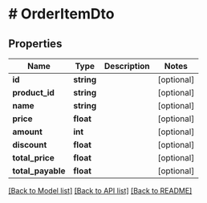 # # OrderItemDto

## Properties

Name | Type | Description | Notes
------------ | ------------- | ------------- | -------------
**id** | **string** |  | [optional]
**product_id** | **string** |  | [optional]
**name** | **string** |  | [optional]
**price** | **float** |  | [optional]
**amount** | **int** |  | [optional]
**discount** | **float** |  | [optional]
**total_price** | **float** |  | [optional]
**total_payable** | **float** |  | [optional]

[[Back to Model list]](../../README.md#models) [[Back to API list]](../../README.md#endpoints) [[Back to README]](../../README.md)
